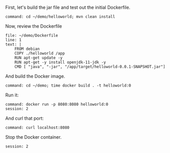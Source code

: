 First, let's build the jar file and test out the initial Dockerfile.

```terminal:execute
command: cd ~/demo/helloworld; mvn clean install
```

Now, review the Dockerfile

```editor:append-to-lines-to-file
file: ~/demo/Dockerfile
line: 1
text: |
    FROM debian
    COPY ./helloworld /app
    RUN apt-get update -y
    RUN apt-get -y install openjdk-11-jdk -y
    CMD [ "java", "-jar", "/app/target/helloworld-0.0.1-SNAPSHOT.jar"]
```

And build the Docker image.

```terminal:execute
command: cd ~/demo; time docker build . -t helloworld:0
```

Run it:

```terminal:execute
command: docker run -p 8080:8080 helloworld:0
session: 2
```

And curl that port:

```terminal:execute
command: curl localhost:8080
```

Stop the Docker container.


```terminal:interrupt
session: 2
```